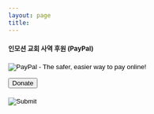 ```yaml
---
layout: page
title:
---
```

<h4 class="wsite-content-title" style="text-align:left;"><font size="2">인모션 교회 사역 후원 (PayPal)</font></h4>

<form class="paypalform" action="https://www.paypal.com/cgi-bin/webscr" method="post" target="_top">
<input type="hidden" name="cmd" value="_s-xclick">
<input type="hidden" name="hosted_button_id" value="3VQCELJZVD8QE">
<input type="image" src="https://www.paypalobjects.com/en_US/i/btn/btn_donate_LG.gif" border="0" name="submit" alt="PayPal - The safer, easier way to pay online!">
<img alt="" border="0" src="https://www.paypalobjects.com/en_US/i/scr/pixel.gif" width="1" height="1">
</form>

<form class="paypalform" action="https://www.paypal.com/cgi-bin/webscr" method="post">
  <input type="hidden" name="cmd" value="_s-xclick">
  <input type="hidden" name="hosted_button_id" value="3VQCELJZVD8QE">
  <button class="paypalbutton" name="submit">
    <span>Donate</span>
  </button>
  <img alt="" border="0" src="https://www.paypalobjects.com/en_US/i/scr/pixel.gif" width="1" height="1">
</form>

<h4 class="wsite-content-title" style="text-align:left;"><font size="2"><a href="https://www.paypal.com/cgi-bin/webscr?cmd=_s-xclick&hosted_button_id=3VQCELJZVD8QE" style="line-height: 1.5;"><input type="image" src="https://www.paypalobjects.com/en_US/i/btn/btn_donate_LG.gif"></a></font></h4>
